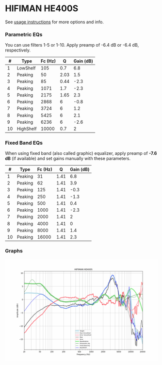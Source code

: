 # HIFIMAN HE400S
See [usage instructions](https://github.com/jaakkopasanen/AutoEq#usage) for more options and info.

### Parametric EQs
You can use filters 1-5 or 1-10. Apply preamp of -6.4 dB or -6.4 dB, respectively.

|   # | Type      |   Fc (Hz) |    Q |   Gain (dB) |
|-----|-----------|-----------|------|-------------|
|   1 | LowShelf  |       105 | 0.7  |         6.8 |
|   2 | Peaking   |        50 | 2.03 |         1.5 |
|   3 | Peaking   |        85 | 0.44 |        -2.3 |
|   4 | Peaking   |      1071 | 1.7  |        -2.3 |
|   5 | Peaking   |      2175 | 1.65 |         2.3 |
|   6 | Peaking   |      2868 | 6    |        -0.8 |
|   7 | Peaking   |      3724 | 6    |         1.2 |
|   8 | Peaking   |      5425 | 6    |         2.1 |
|   9 | Peaking   |      6236 | 6    |        -2.6 |
|  10 | HighShelf |     10000 | 0.7  |         2   |

### Fixed Band EQs
When using fixed band (also called graphic) equalizer, apply preamp of **-7.6 dB** (if available) and set gains manually with these parameters.

|   # | Type    |   Fc (Hz) |    Q |   Gain (dB) |
|-----|---------|-----------|------|-------------|
|   1 | Peaking |        31 | 1.41 |         6.8 |
|   2 | Peaking |        62 | 1.41 |         3.9 |
|   3 | Peaking |       125 | 1.41 |        -0.3 |
|   4 | Peaking |       250 | 1.41 |        -1.3 |
|   5 | Peaking |       500 | 1.41 |         0.4 |
|   6 | Peaking |      1000 | 1.41 |        -2.3 |
|   7 | Peaking |      2000 | 1.41 |         2   |
|   8 | Peaking |      4000 | 1.41 |         0   |
|   9 | Peaking |      8000 | 1.41 |         1.4 |
|  10 | Peaking |     16000 | 1.41 |         2.3 |

### Graphs
![](./HIFIMAN%20HE400S.png)
